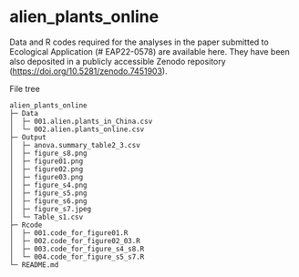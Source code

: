 # alien_plants_online
Data and R codes required for the analyses in the paper submitted to Ecological Application (# EAP22-0578) are available here. They have been also deposited in a publicly accessible Zenodo repository (https://doi.org/10.5281/zenodo.7451903).

File tree
```
alien_plants_online
├─ Data
│  ├─ 001.alien.plants_in_China.csv
│  └─ 002.alien.plants_online.csv
├─ Output
│  ├─ anova.summary_table2_3.csv
│  ├─ figure_s8.png
│  ├─ figure01.png
│  ├─ figure02.png
│  ├─ figure03.png
│  ├─ figure_s4.png
│  ├─ figure_s5.png
│  ├─ figure_s6.png
│  ├─ figure_s7.jpeg
│  └─ Table_s1.csv
├─ Rcode
│  ├─ 001.code_for_figure01.R
│  ├─ 002.code_for_figure02_03.R
│  ├─ 003.code_for_figure_s4_s8.R
│  └─ 004.code_for_figure_s5_s7.R
└─ README.md
```
